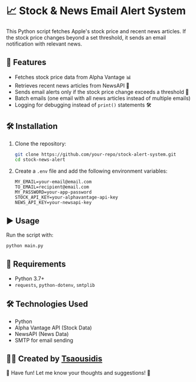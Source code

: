 # 📈 Stock & News Email Alert System

This Python script fetches Apple's stock price and recent news articles. If the stock price changes beyond a set threshold, it sends an email notification with relevant news.

## 🚀 Features
- Fetches stock price data from Alpha Vantage 📊
- Retrieves recent news articles from NewsAPI 📰
- Sends email alerts only if the stock price change exceeds a threshold 📩
- Batch emails (one email with all news articles instead of multiple emails)
- Logging for debugging instead of `print()` statements 🛠️

## 🛠️ Installation
1. Clone the repository:
   ```sh
   git clone https://github.com/your-repo/stock-alert-system.git
   cd stock-news-alert
   ```
2. Create a `.env` file and add the following environment variables:
   ```env
   MY_EMAIL=your-email@email.com
   TO_EMAIL=recipient@email.com
   MY_PASSWORD=your-app-password
   STOCK_API_KEY=your-alphavantage-api-key
   NEWS_API_KEY=your-newsapi-key
   ```

## ▶️ Usage
Run the script with:
```sh
python main.py
```

## 📌 Requirements
- Python 3.7+
- `requests`, `python-dotenv`, `smtplib`

## 🛠️ Technologies Used
- Python
- Alpha Vantage API (Stock Data)
- NewsAPI (News Data)
- SMTP for email sending

## 👨‍💻 Created by [Tsaousidis](https://github.com/Tsaousidis)
🎉 Have fun! Let me know your thoughts and suggestions! 🎉